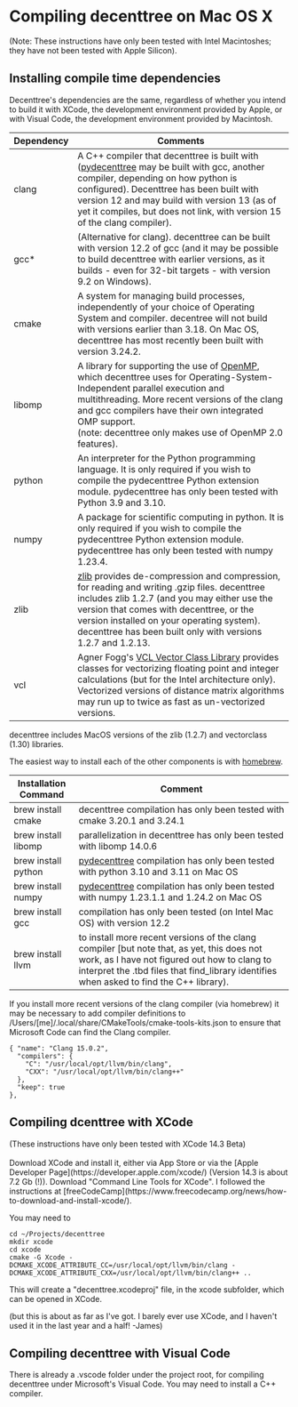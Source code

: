 <h1>Compiling decenttree on Mac OS X</h1>
(Note: These instructions have only been tested with Intel Macintoshes; they have not been tested with Apple Silicon).

<h2>Installing compile time dependencies</h2>
Decenttree's dependencies are the same, regardless of whether you intend to build it with XCode, the development environment 
provided by Apple, or with Visual Code, the development environment provided by Macintosh.

|Dependency|Comments|
|----------|--------|
| clang    | A C++ compiler that decenttree is built with ([pydecenttree](pydecenttree.md) may be built with gcc, another compiler, depending on how python is configured). Decenttree has been built with version 12 and may build with version 13 (as of yet it compiles, but does not link, with version 15 of the clang compiler). |
| gcc*     | (Alternative for clang). decenttree can be built with version 12.2 of gcc (and it may be possible to build decenttree with earlier versions, as it builds - even for 32-bit targets - with version 9.2 on Windows). |
| cmake    | A system for managing build processes,  independently of your choice of Operating System and compiler. decentree will not build with versions earlier than 3.18. On Mac OS, decenttree has most recently been built with version 3.24.2.  |
| libomp   | A library for supporting the use of [OpenMP](https://en.wikipedia.org/wiki/OpenMP), which decenttree uses for Operating-System-Independent parallel execution and multithreading.  More recent versions of the clang and gcc compilers have their own integrated OMP support. <br> (note: decenttree only makes use of OpenMP 2.0 features).
| python   | An interpreter for the Python programming language. It is only required if you wish to compile the pydecenttree Python extension module. pydecenttree has only been tested with Python 3.9 and 3.10. |
| numpy    | A package for scientific computing in python.  It is only required if you wish to compile the pydecenttree Python extension module. pydecenttree has only been tested with numpy 1.23.4. |
| zlib | [zlib](https://en.wikipedia.org/wiki/Zlib) provides de-compression and compression, for reading and writing .gzip files.  decenttree includes zlib 1.2.7 (and you may either use the version that comes with decenttree, or the version installed on your operating system). decenttree has been built only with versions 1.2.7 and 1.2.13.
| vcl | Agner Fogg's [VCL Vector Class Library](https://www.agner.org/optimize/vcl_manual.pdf) provides classes for vectorizing floating point and integer calculations (but for the Intel architecture only). Vectorized versions of distance matrix algorithms may run up to twice as fast as un-vectorized versions.

decenttree includes MacOS versions of the zlib (1.2.7) and vectorclass (1.30) libraries.

The easiest way to install each of the other components is with 
[homebrew](https://brew.sh). 

| Installation Command | Comment |
|----------------------|------------------|
| brew install cmake   | decenttree compilation has only been tested with cmake 3.20.1 and 3.24.1 |
| brew install libomp  | parallelization in decenttree has only been tested with libomp 14.0.6 |
| brew install python  | [pydecenttree](pydecenttree.md) compilation has only been tested with python 3.10 and 3.11 on Mac OS |
| brew install numpy   | [pydecenttree](pydecenttree.md) compilation has only been tested with numpy 1.23.1.1 and 1.24.2 on Mac OS |
| brew install gcc     | compilation has only been tested (on Intel Mac OS) with version 12.2 |
| brew install llvm    | to install more recent versions of the clang compiler [but note that, as yet, this does not work, as I have not figured out how to clang to interpret the .tbd files that find_library identifies when asked to find the C++ library). |

If you install more recent versions of the clang compiler (via homebrew)
it may be necessary to add compiler definitions to /Users/[me]/.local/share/CMakeTools/cmake-tools-kits.json 
to ensure that Microsoft Code can find the Clang compiler.
```
{ "name": "Clang 15.0.2",
  "compilers": {
    "C": "/usr/local/opt/llvm/bin/clang",
    "CXX": "/usr/local/opt/llvm/bin/clang++"
  },
  "keep": true
},
```

<h2>Compiling dcenttree with XCode</h2>
(These instructions have only been tested with XCode 14.3 Beta)
<br><br>
Download XCode and install it, either via App Store or via the
[Apple Developer Page](https://developer.apple.com/xcode/)
(Version 14.3
is about 7.2 Gb (!)). Download "Command Line Tools for XCode".
I followed the instructions at 
[freeCodeCamp](https://www.freecodecamp.org/news/how-to-download-and-install-xcode/).

You may need to

```
cd ~/Projects/decenttree
mkdir xcode
cd xcode
cmake -G Xcode -DCMAKE_XCODE_ATTRIBUTE_CC=/usr/local/opt/llvm/bin/clang -DCMAKE_XCODE_ATTRIBUTE_CXX=/usr/local/opt/llvm/bin/clang++ ..
```

This will create a "decenttree.xcodeproj" file, in the xcode subfolder, which can be opened in XCode.

(but this is about as far as I've got.  I barely ever use XCode, and I haven't used it in the last year and a half! -James) 

<h2>Compiling decenttree with Visual Code</h2>
There is already a .vscode folder under the project root, for compiling decenttree under Microsoft's Visual Code.  You may need to install a C++ compiler.
